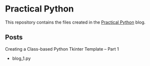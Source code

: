 # Practical Python

This repository contains the files created in the [Practical Python](https://practicalpythonnow.blogspot.com/) blog.

## Posts

Creating a Class-based Python Tkinter Template – Part 1
- blog_1.py